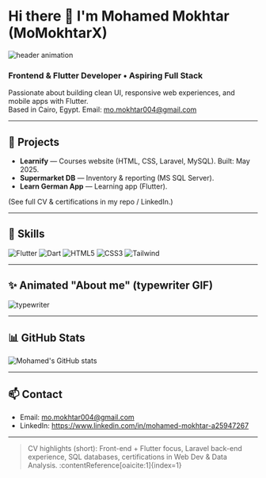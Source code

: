 # Hi there 👋 I'm Mohamed Mokhtar (MoMokhtarX)

![header animation](https://raw.githubusercontent.com/<your-username>/<your-username>/main/header-animated.gif)

### Frontend & Flutter Developer • Aspiring Full Stack
Passionate about building clean UI, responsive web experiences, and mobile apps with Flutter.  
Based in Cairo, Egypt. Email: mo.mokhtar004@gmail.com

---

## 🔭 Projects
- **Learnify** — Courses website (HTML, CSS, Laravel, MySQL). Built: May 2025.  
- **Supermarket DB** — Inventory & reporting (MS SQL Server).  
- **Learn German App** — Learning app (Flutter).

(See full CV & certifications in my repo / LinkedIn.)

---

## 🚀 Skills
![Flutter](https://img.shields.io/badge/Flutter-02569B?style=for-the-badge&logo=flutter&logoColor=white)
![Dart](https://img.shields.io/badge/Dart-0175C2?style=for-the-badge&logo=dart&logoColor=white)
![HTML5](https://img.shields.io/badge/HTML5-E34F26?style=for-the-badge&logo=html5&logoColor=white)
![CSS3](https://img.shields.io/badge/CSS3-1572B6?style=for-the-badge&logo=css3&logoColor=white)
![Tailwind](https://img.shields.io/badge/Tailwind-CB3837?style=for-the-badge&logo=tailwindcss&logoColor=white)

---

## ✨ Animated "About me" (typewriter GIF)
![typewriter](https://raw.githubusercontent.com/<your-username>/<your-username>/main/typewriter.gif)

---

## 📊 GitHub Stats
![Mohamed's GitHub stats](https://github-readme-stats.vercel.app/api?username=MoMokhtarX&show_icons=true&theme=radical)

---

## 📫 Contact
- Email: mo.mokhtar004@gmail.com  
- LinkedIn: https://www.linkedin.com/in/mohamed-mokhtar-a25947267

---

> CV highlights (short): Front-end + Flutter focus, Laravel back-end experience, SQL databases, certifications in Web Dev & Data Analysis. :contentReference[oaicite:1]{index=1}
